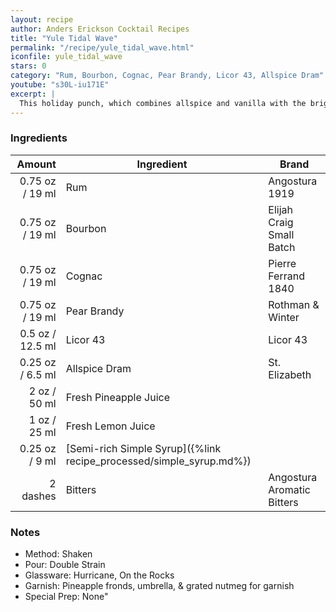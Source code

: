 ```yaml
---
layout: recipe
author: Anders Erickson Cocktail Recipes
title: "Yule Tidal Wave"
permalink: "/recipe/yule_tidal_wave.html"
iconfile: yule_tidal_wave
stars: 0
category: "Rum, Bourbon, Cognac, Pear Brandy, Licor 43, Allspice Dram"
youtube: "s30L-iu171E"
excerpt: |
  This holiday punch, which combines allspice and vanilla with the bright zing of lemon and pineapple.
---
```


### Ingredients

|   Amount | Ingredient                                                | Brand                      |
| -------: | --------------------------------------------------------- | -------------------------- |
|  0.75 oz / 19 ml | Rum                                                       | Angostura 1919             |
|  0.75 oz / 19 ml | Bourbon                                                   | Elijah Craig Small Batch   |
|  0.75 oz / 19 ml | Cognac                                                    | Pierre Ferrand 1840        |
|  0.75 oz / 19 ml | Pear Brandy                                               | Rothman & Winter           |
|   0.5 oz / 12.5 ml | Licor 43                                                  | Licor 43                   |
|  0.25 oz / 6.5 ml | Allspice Dram                                             | St. Elizabeth              |
|     2 oz / 50 ml | Fresh Pineapple Juice                                     |
|     1 oz / 25 ml | Fresh Lemon Juice                                         |
|  0.25 oz / 9 ml | [Semi-rich Simple Syrup]({%link recipe_processed/simple_syrup.md%}) |
| 2 dashes | Bitters                                                   | Angostura Aromatic Bitters |

### Notes

- Method: Shaken
- Pour: Double Strain
- Glassware: Hurricane, On the Rocks
- Garnish: Pineapple fronds, umbrella, & grated nutmeg for garnish
- Special Prep: None"
